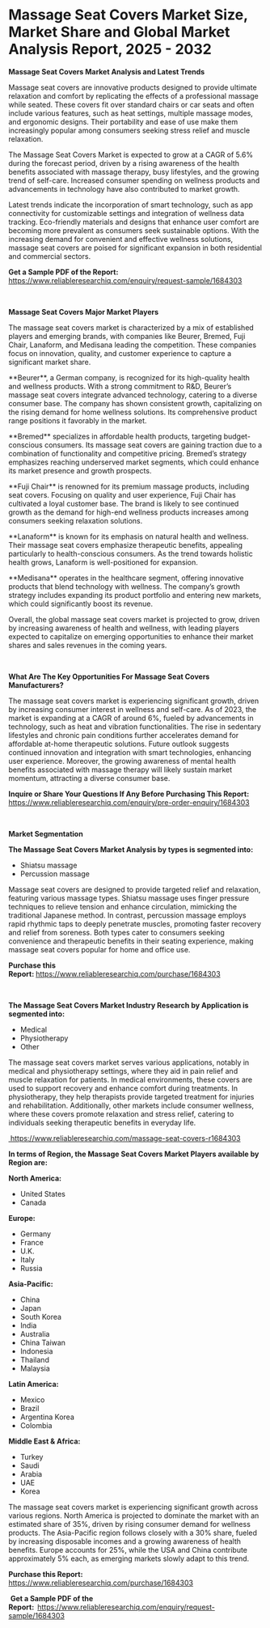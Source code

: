 <p><h1>Massage Seat Covers Market Size, Market Share and Global Market Analysis Report, 2025 - 2032</h1></p><p><strong>Massage Seat Covers Market Analysis and Latest Trends</strong></p>
<p><p>Massage seat covers are innovative products designed to provide ultimate relaxation and comfort by replicating the effects of a professional massage while seated. These covers fit over standard chairs or car seats and often include various features, such as heat settings, multiple massage modes, and ergonomic designs. Their portability and ease of use make them increasingly popular among consumers seeking stress relief and muscle relaxation.</p><p>The Massage Seat Covers Market is expected to grow at a CAGR of 5.6% during the forecast period, driven by a rising awareness of the health benefits associated with massage therapy, busy lifestyles, and the growing trend of self-care. Increased consumer spending on wellness products and advancements in technology have also contributed to market growth. </p><p>Latest trends indicate the incorporation of smart technology, such as app connectivity for customizable settings and integration of wellness data tracking. Eco-friendly materials and designs that enhance user comfort are becoming more prevalent as consumers seek sustainable options. With the increasing demand for convenient and effective wellness solutions, massage seat covers are poised for significant expansion in both residential and commercial sectors.</p></p>
<p><strong>Get a Sample PDF of the Report:&nbsp;</strong> <a href="https://www.reliableresearchiq.com/enquiry/request-sample/1684303?utm_campaign=3220&utm_medium=2&utm_source=Github&utm_content=ia&utm_term=13042025&utm_id=massage-seat-covers">https://www.reliableresearchiq.com/enquiry/request-sample/1684303</a></p>
<p>&nbsp;</p>
<p><strong>Massage Seat Covers Major Market Players</strong></p>
<p><p>The massage seat covers market is characterized by a mix of established players and emerging brands, with companies like Beurer, Bremed, Fuji Chair, Lanaform, and Medisana leading the competition. These companies focus on innovation, quality, and customer experience to capture a significant market share.</p><p>**Beurer**, a German company, is recognized for its high-quality health and wellness products. With a strong commitment to R&D, Beurer’s massage seat covers integrate advanced technology, catering to a diverse consumer base. The company has shown consistent growth, capitalizing on the rising demand for home wellness solutions. Its comprehensive product range positions it favorably in the market.</p><p>**Bremed** specializes in affordable health products, targeting budget-conscious consumers. Its massage seat covers are gaining traction due to a combination of functionality and competitive pricing. Bremed’s strategy emphasizes reaching underserved market segments, which could enhance its market presence and growth prospects.</p><p>**Fuji Chair** is renowned for its premium massage products, including seat covers. Focusing on quality and user experience, Fuji Chair has cultivated a loyal customer base. The brand is likely to see continued growth as the demand for high-end wellness products increases among consumers seeking relaxation solutions.</p><p>**Lanaform** is known for its emphasis on natural health and wellness. Their massage seat covers emphasize therapeutic benefits, appealing particularly to health-conscious consumers. As the trend towards holistic health grows, Lanaform is well-positioned for expansion.</p><p>**Medisana** operates in the healthcare segment, offering innovative products that blend technology with wellness. The company’s growth strategy includes expanding its product portfolio and entering new markets, which could significantly boost its revenue.</p><p>Overall, the global massage seat covers market is projected to grow, driven by increasing awareness of health and wellness, with leading players expected to capitalize on emerging opportunities to enhance their market shares and sales revenues in the coming years.</p></p>
<p>&nbsp;</p>
<p><strong>What Are The Key Opportunities For Massage Seat Covers Manufacturers?</strong></p>
<p><p>The massage seat covers market is experiencing significant growth, driven by increasing consumer interest in wellness and self-care. As of 2023, the market is expanding at a CAGR of around 6%, fueled by advancements in technology, such as heat and vibration functionalities. The rise in sedentary lifestyles and chronic pain conditions further accelerates demand for affordable at-home therapeutic solutions. Future outlook suggests continued innovation and integration with smart technologies, enhancing user experience. Moreover, the growing awareness of mental health benefits associated with massage therapy will likely sustain market momentum, attracting a diverse consumer base.</p></p>
<p><strong>Inquire or Share Your Questions If Any Before Purchasing This Report:</strong> <a href="https://www.reliableresearchiq.com/enquiry/pre-order-enquiry/1684303?utm_campaign=3220&utm_medium=2&utm_source=Github&utm_content=ia&utm_term=13042025&utm_id=massage-seat-covers">https://www.reliableresearchiq.com/enquiry/pre-order-enquiry/1684303</a></p>
<p>&nbsp;</p>
<p><strong>Market Segmentation</strong></p>
<p><strong>The Massage Seat Covers Market Analysis by types is segmented into:</strong></p>
<p><ul><li>Shiatsu massage</li><li>Percussion massage</li></ul></p>
<p><p>Massage seat covers are designed to provide targeted relief and relaxation, featuring various massage types. Shiatsu massage uses finger pressure techniques to relieve tension and enhance circulation, mimicking the traditional Japanese method. In contrast, percussion massage employs rapid rhythmic taps to deeply penetrate muscles, promoting faster recovery and relief from soreness. Both types cater to consumers seeking convenience and therapeutic benefits in their seating experience, making massage seat covers popular for home and office use.</p></p>
<p><strong>Purchase this Report:&nbsp;</strong><a href="https://www.reliableresearchiq.com/purchase/1684303?utm_campaign=3220&utm_medium=2&utm_source=Github&utm_content=ia&utm_term=13042025&utm_id=massage-seat-covers">https://www.reliableresearchiq.com/purchase/1684303</a></p>
<p>&nbsp;</p>
<p><strong>The Massage Seat Covers Market Industry Research by Application is segmented into:</strong></p>
<p><ul><li>Medical</li><li>Physiotherapy</li><li>Other</li></ul></p>
<p><p>The massage seat covers market serves various applications, notably in medical and physiotherapy settings, where they aid in pain relief and muscle relaxation for patients. In medical environments, these covers are used to support recovery and enhance comfort during treatments. In physiotherapy, they help therapists provide targeted treatment for injuries and rehabilitation. Additionally, other markets include consumer wellness, where these covers promote relaxation and stress relief, catering to individuals seeking therapeutic benefits in everyday life.</p></p>
<p><a href="https://www.reliableresearchiq.com/massage-seat-covers-r1684303?utm_campaign=3220&utm_medium=2&utm_source=Github&utm_content=ia&utm_term=13042025&utm_id=massage-seat-covers">&nbsp;https://www.reliableresearchiq.com/massage-seat-covers-r1684303</a></p>
<p><strong>In terms of Region, the Massage Seat Covers Market Players available by Region are:</strong></p>
<p>
    <p> <strong> North America: </strong>
        <ul>
            <li>United States</li>
            <li>Canada</li>
        </ul>
        </p> 
    <p> <strong> Europe: </strong>
        <ul>
            <li>Germany</li>
            <li>France</li>
            <li>U.K.</li>
            <li>Italy</li>
            <li>Russia</li>
        </ul>
        </p> 
    <p> <strong> Asia-Pacific: </strong>
        <ul>
            <li>China</li>
            <li>Japan</li>
            <li>South Korea</li>
            <li>India</li>
            <li>Australia</li>
            <li>China Taiwan</li>
            <li>Indonesia</li>
            <li>Thailand</li>
            <li>Malaysia</li>
        </ul>
        </p> 
    <p> <strong> Latin America: </strong>
        <ul>
            <li>Mexico</li>
            <li>Brazil</li>
            <li>Argentina Korea</li>
            <li>Colombia</li>
        </ul>
        </p> 
    <p> <strong> Middle East & Africa: </strong>
        <ul>
            <li>Turkey</li>
            <li>Saudi</li>
            <li>Arabia</li>
            <li>UAE</li>
            <li>Korea</li>
        </ul>
    </p>
    </p>
<p><p>The massage seat covers market is experiencing significant growth across various regions. North America is projected to dominate the market with an estimated share of 35%, driven by rising consumer demand for wellness products. The Asia-Pacific region follows closely with a 30% share, fueled by increasing disposable incomes and a growing awareness of health benefits. Europe accounts for 25%, while the USA and China contribute approximately 5% each, as emerging markets slowly adapt to this trend.</p></p>
<p><strong>Purchase this Report: </strong><a href="https://www.reliableresearchiq.com/purchase/1684303?utm_campaign=3220&utm_medium=2&utm_source=Github&utm_content=ia&utm_term=13042025&utm_id=massage-seat-covers">https://www.reliableresearchiq.com/purchase/1684303</a></p>
<p>&nbsp;<strong>Get a Sample PDF of the Report:&nbsp;&nbsp;</strong><a href="https://www.reliableresearchiq.com/enquiry/request-sample/1684303?utm_campaign=3220&utm_medium=2&utm_source=Github&utm_content=ia&utm_term=13042025&utm_id=massage-seat-covers">https://www.reliableresearchiq.com/enquiry/request-sample/1684303</a></p>
<p><strong></strong></p>
<p><p></p><p></p><p></p></p>